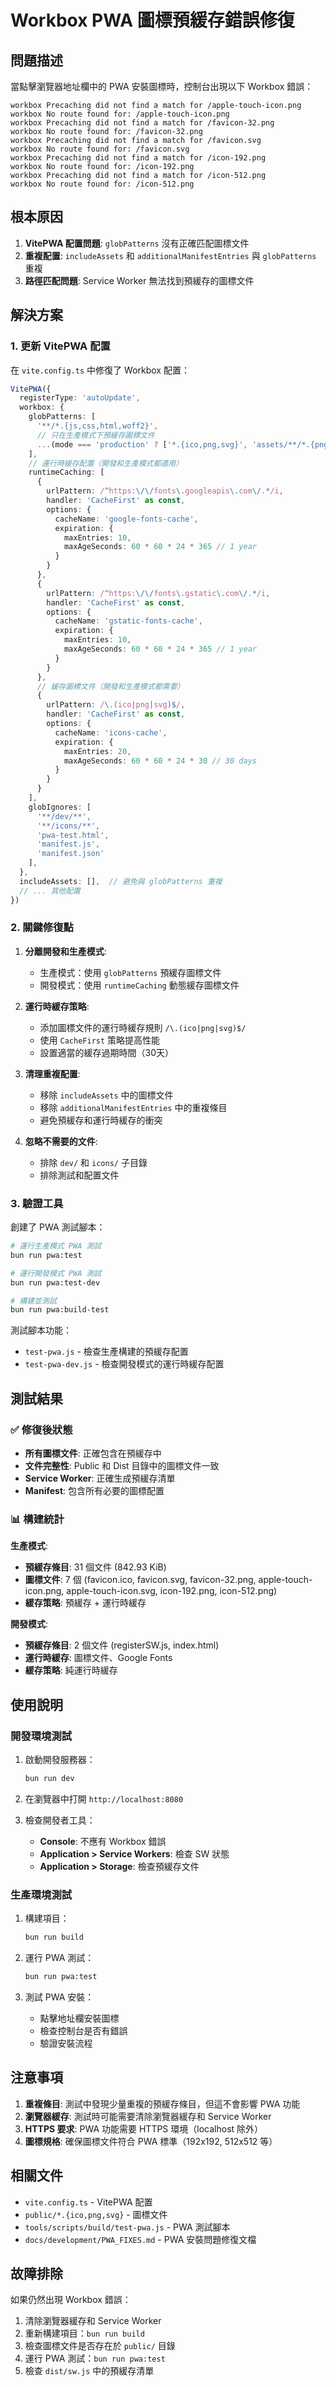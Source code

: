 # Workbox PWA 圖標預緩存錯誤修復

## 問題描述

當點擊瀏覽器地址欄中的 PWA 安裝圖標時，控制台出現以下 Workbox 錯誤：

```
workbox Precaching did not find a match for /apple-touch-icon.png
workbox No route found for: /apple-touch-icon.png
workbox Precaching did not find a match for /favicon-32.png
workbox No route found for: /favicon-32.png
workbox Precaching did not find a match for /favicon.svg
workbox No route found for: /favicon.svg
workbox Precaching did not find a match for /icon-192.png
workbox No route found for: /icon-192.png
workbox Precaching did not find a match for /icon-512.png
workbox No route found for: /icon-512.png
```

## 根本原因

1. **VitePWA 配置問題**: `globPatterns` 沒有正確匹配圖標文件
2. **重複配置**: `includeAssets` 和 `additionalManifestEntries` 與 `globPatterns` 重複
3. **路徑匹配問題**: Service Worker 無法找到預緩存的圖標文件

## 解決方案

### 1. 更新 VitePWA 配置

在 `vite.config.ts` 中修復了 Workbox 配置：

```typescript
VitePWA({
  registerType: 'autoUpdate',
  workbox: {
    globPatterns: [
      '**/*.{js,css,html,woff2}',
      // 只在生產模式下預緩存圖標文件
      ...(mode === 'production' ? ['*.{ico,png,svg}', 'assets/**/*.{png,svg,jpg,jpeg,gif,webp}'] : [])
    ],
    // 運行時緩存配置（開發和生產模式都適用）
    runtimeCaching: [
      {
        urlPattern: /^https:\/\/fonts\.googleapis\.com\/.*/i,
        handler: 'CacheFirst' as const,
        options: {
          cacheName: 'google-fonts-cache',
          expiration: {
            maxEntries: 10,
            maxAgeSeconds: 60 * 60 * 24 * 365 // 1 year
          }
        }
      },
      {
        urlPattern: /^https:\/\/fonts\.gstatic\.com\/.*/i,
        handler: 'CacheFirst' as const,
        options: {
          cacheName: 'gstatic-fonts-cache',
          expiration: {
            maxEntries: 10,
            maxAgeSeconds: 60 * 60 * 24 * 365 // 1 year
          }
        }
      },
      // 緩存圖標文件（開發和生產模式都需要）
      {
        urlPattern: /\.(ico|png|svg)$/,
        handler: 'CacheFirst' as const,
        options: {
          cacheName: 'icons-cache',
          expiration: {
            maxEntries: 20,
            maxAgeSeconds: 60 * 60 * 24 * 30 // 30 days
          }
        }
      }
    ],
    globIgnores: [
      '**/dev/**',
      '**/icons/**',
      'pwa-test.html',
      'manifest.js',
      'manifest.json'
    ],
  },
  includeAssets: [],  // 避免與 globPatterns 重複
  // ... 其他配置
})
```

### 2. 關鍵修復點

1. **分離開發和生產模式**:
   - 生產模式：使用 `globPatterns` 預緩存圖標文件
   - 開發模式：使用 `runtimeCaching` 動態緩存圖標文件

2. **運行時緩存策略**:
   - 添加圖標文件的運行時緩存規則 `/\.(ico|png|svg)$/`
   - 使用 `CacheFirst` 策略提高性能
   - 設置適當的緩存過期時間（30天）

3. **清理重複配置**:
   - 移除 `includeAssets` 中的圖標文件
   - 移除 `additionalManifestEntries` 中的重複條目
   - 避免預緩存和運行時緩存的衝突

4. **忽略不需要的文件**:
   - 排除 `dev/` 和 `icons/` 子目錄
   - 排除測試和配置文件

### 3. 驗證工具

創建了 PWA 測試腳本：

```bash
# 運行生產模式 PWA 測試
bun run pwa:test

# 運行開發模式 PWA 測試
bun run pwa:test-dev

# 構建並測試
bun run pwa:build-test
```

測試腳本功能：
- `test-pwa.js` - 檢查生產構建的預緩存配置
- `test-pwa-dev.js` - 檢查開發模式的運行時緩存配置

## 測試結果

### ✅ 修復後狀態

- **所有圖標文件**: 正確包含在預緩存中
- **文件完整性**: Public 和 Dist 目錄中的圖標文件一致
- **Service Worker**: 正確生成預緩存清單
- **Manifest**: 包含所有必要的圖標配置

### 📊 構建統計

**生產模式**:
- **預緩存條目**: 31 個文件 (842.93 KiB)
- **圖標文件**: 7 個 (favicon.ico, favicon.svg, favicon-32.png, apple-touch-icon.png, apple-touch-icon.svg, icon-192.png, icon-512.png)
- **緩存策略**: 預緩存 + 運行時緩存

**開發模式**:
- **預緩存條目**: 2 個文件 (registerSW.js, index.html)
- **運行時緩存**: 圖標文件、Google Fonts
- **緩存策略**: 純運行時緩存

## 使用說明

### 開發環境測試

1. 啟動開發服務器：
   ```bash
   bun run dev
   ```

2. 在瀏覽器中打開 `http://localhost:8080`

3. 檢查開發者工具：
   - **Console**: 不應有 Workbox 錯誤
   - **Application > Service Workers**: 檢查 SW 狀態
   - **Application > Storage**: 檢查預緩存文件

### 生產環境測試

1. 構建項目：
   ```bash
   bun run build
   ```

2. 運行 PWA 測試：
   ```bash
   bun run pwa:test
   ```

3. 測試 PWA 安裝：
   - 點擊地址欄安裝圖標
   - 檢查控制台是否有錯誤
   - 驗證安裝流程

## 注意事項

1. **重複條目**: 測試中發現少量重複的預緩存條目，但這不會影響 PWA 功能
2. **瀏覽器緩存**: 測試時可能需要清除瀏覽器緩存和 Service Worker
3. **HTTPS 要求**: PWA 功能需要 HTTPS 環境（localhost 除外）
4. **圖標規格**: 確保圖標文件符合 PWA 標準（192x192, 512x512 等）

## 相關文件

- `vite.config.ts` - VitePWA 配置
- `public/*.{ico,png,svg}` - 圖標文件
- `tools/scripts/build/test-pwa.js` - PWA 測試腳本
- `docs/development/PWA_FIXES.md` - PWA 安裝問題修復文檔

## 故障排除

如果仍然出現 Workbox 錯誤：

1. 清除瀏覽器緩存和 Service Worker
2. 重新構建項目：`bun run build`
3. 檢查圖標文件是否存在於 `public/` 目錄
4. 運行 PWA 測試：`bun run pwa:test`
5. 檢查 `dist/sw.js` 中的預緩存清單 